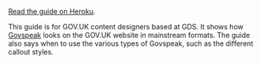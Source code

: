 [Read the guide on Heroku](http://govspeak-guide.herokuapp.com/).

This guide is for GOV.UK content designers based at GDS. It shows how [Govspeak](https://github.com/alphagov/govspeak/) looks on the GOV.UK website in mainstream formats. 
The guide also says when to use the various types of Govspeak, such as the different callout styles.
